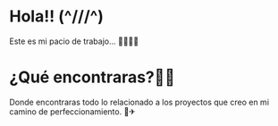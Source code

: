 # Hola!! (^///^)
Este es mi pacio de trabajo...  🤯🤯🤓🚀

# ¿Qué encontraras?🤔🤩
Donde encontraras todo lo relacionado a los proyectos 
que creo en mi camino de perfeccionamiento. 🚀✈




